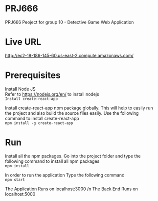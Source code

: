 # PRJ666  
PRJ666 Peoject for group 10 - Detective Game Web Application  

# Live URL
http://ec2-18-189-145-60.us-east-2.compute.amazonaws.com/

# Prerequisites
Install Node JS    
Refer to https://nodejs.org/en/ to install nodejs    
```Install create-react-app```  

Install create-react-app npm package globally. This will help to easily run the project and also build the source files easily. Use the following command to install create-react-app    
```npm install -g create-react-app```  

# Run  

Install all the npm packages. Go into the project folder and type the following command to install all npm packages    
```npm install```  

In order to run the application Type the following command     
```npm start```   

The Application Runs on localhost:3000 /n
The Back End Runs on localhost:5000
